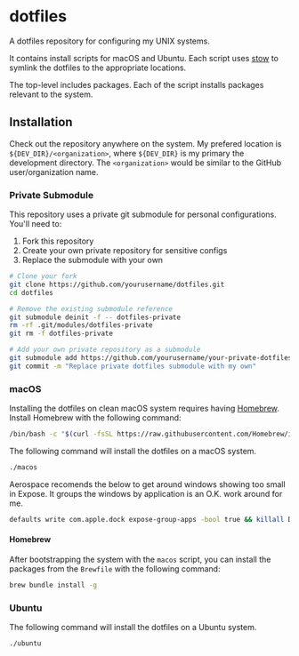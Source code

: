 # dotfiles

A dotfiles repository for configuring my UNIX systems.

It contains install scripts for macOS and Ubuntu. Each script uses
[stow](https://www.gnu.org/software/stow/) to symlink the dotfiles to the
appropriate locations.

The top-level includes packages. Each of the script installs packages relevant
to the system.

## Installation

Check out the repository anywhere on the system. My prefered location is
`${DEV_DIR}/<organization>`, where `${DEV_DIR}` is my primary the development
directory. The `<organization>` would be similar to the GitHub user/organization
name.

### Private Submodule

This repository uses a private git submodule for personal configurations. You'll need to:

1. Fork this repository
2. Create your own private repository for sensitive configs
3. Replace the submodule with your own

```bash
# Clone your fork
git clone https://github.com/yourusername/dotfiles.git
cd dotfiles

# Remove the existing submodule reference
git submodule deinit -f -- dotfiles-private
rm -rf .git/modules/dotfiles-private
git rm -f dotfiles-private

# Add your own private repository as a submodule
git submodule add https://github.com/yourusername/your-private-dotfiles.git dotfiles-private
git commit -m "Replace private dotfiles submodule with my own"
```

### macOS

Installing the dotfiles on clean macOS system requires having [Homebrew](https://brew.sh).
Install Homebrew with the following command:

```sh
/bin/bash -c "$(curl -fsSL https://raw.githubusercontent.com/Homebrew/install/HEAD/install.sh)"
```

The following command will install the dotfiles on a macOS system.

```sh
./macos
```

Aerospace recomends the below to get around windows showing too small in Expose.
It groups the windows by application is an O.K. work around for me.

```sh
defaults write com.apple.dock expose-group-apps -bool true && killall Dock
```

#### Homebrew

After bootstrapping the system with the `macos` script, you can install the
packages from the `Brewfile` with the following command:

```sh
brew bundle install -g
```

### Ubuntu

The following command will install the dotfiles on a Ubuntu system.

```sh
./ubuntu
```
